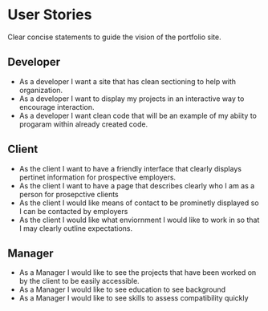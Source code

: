 # User Stories

Clear concise statements to guide the vision of the portfolio site.

## Developer

- As a developer I want a site that has clean sectioning to help with organization.
- As a developer I want to display my projects in an interactive way to encourage interaction.
- As a developer I want clean code that will be an example of my abiity to progaram within already created code.  


## Client
- As the client I want to have a friendly interface that clearly displays pertinet information for prospective employers.  
- As the client I want to have a page that describes clearly who I am as a person for prosepctive clients
- As the client I would like means of contact to be prominetly displayed so I can be contacted by employers
- As the client I would like what enviornment I would like to work in so that I may clearly outline expectations.


## Manager

- As a Manager I would like to see the projects that have been worked on by the client to be easily accessible.
- As a Manager I would like to see education to see background
- As a Manager I would like  to see skills to assess compatibility quickly

